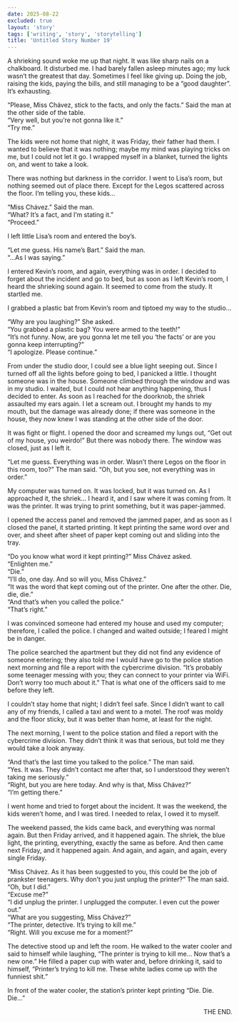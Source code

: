 ```yaml
---
date: 2025-08-22
excluded: true
layout: 'story'
tags: ['writing', 'story', 'storytelling']
title: 'Untitled Story Number 19'
---
```


A shrieking sound woke me up that night. It was like sharp nails on a chalkboard. It disturbed me. I had barely fallen asleep minutes ago; my luck wasn’t the greatest that day. Sometimes I feel like giving up. Doing the job, raising the kids, paying the bills, and still managing to be a “good daughter”. It’s exhausting.

“Please, Miss Chávez, stick to the facts, and only the facts.” Said the man at the other side of the table.  
“Very well, but you’re not gonna like it.”  
“Try me.”  

The kids were not home that night, it was Friday, their father had them. I wanted to believe that it was nothing; maybe my mind was playing tricks on me, but I could not let it go. I wrapped myself in a blanket, turned the lights on, and went to take a look.

There was nothing but darkness in the corridor. I went to Lisa’s room, but nothing seemed out of place there. Except for the Legos scattered across the floor. I’m telling you, these kids…

“Miss Chávez.” Said the man.  
“What? It’s a fact, and I’m stating it.”  
“Proceed.”  

I left little Lisa’s room and entered the boy’s.

“Let me guess. His name’s Bart.” Said the man.  
“…As I was saying.”  

I entered Kevin’s room, and again, everything was in order. I decided to forget about the incident and go to bed, but as soon as I left Kevin’s room, I heard the shrieking sound again. It seemed to come from the study. It startled me.

I grabbed a plastic bat from Kevin’s room and tiptoed my way to the studio…

“Why are you laughing?” She asked.  
“You grabbed a plastic bag? You were armed to the teeth!”  
“It’s not funny. Now, are you gonna let me tell you ‘the facts’ or are you gonna keep interrupting?”  
“I apologize. Please continue.”  

From under the studio door, I could see a blue light seeping out. Since I turned off all the lights before going to bed, I panicked a little. I thought someone was in the house. Someone climbed through the window and was in my studio. I waited, but I could not hear anything happening, thus I decided to enter. As soon as I reached for the doorknob, the shriek assaulted my ears again. I let a scream out. I brought my hands to my mouth, but the damage was already done; if there was someone in the house, they now knew I was standing at the other side of the door.

It was fight or flight. I opened the door and screamed my lungs out, “Get out of my house, you weirdo!” But there was nobody there. The window was closed, just as I left it.

“Let me guess. Everything was in order. Wasn’t there Legos on the floor in this room, too?” The man said.
“Oh, but you see, not everything was in order.”

My computer was turned on. It was locked, but it was turned on. As I approached it, the shriek… I heard it, and I saw where it was coming from. It was the printer. It was trying to print something, but it was paper-jammed.

I opened the access panel and removed the jammed paper, and as soon as I closed the panel, it started printing. It kept printing the same word over and over, and sheet after sheet of paper kept coming out and sliding into the tray.

“Do you know what word it kept printing?” Miss Chávez asked.  
“Enlighten me.”  
“Die.”  
“I’ll do, one day. And so will you, Miss Chávez.”  
“It was the word that kept coming out of the printer. One after the other. Die, die, die.”  
“And that’s when you called the police.”  
“That’s right.”  

I was convinced someone had entered my house and used my computer; therefore, I called the police. I changed and waited outside; I feared I might be in danger.

The police searched the apartment but they did not find any evidence of someone entering; they also told me I would have go to the police station next morning and file a report with the cybercrime division. “It’s probably some teenager messing with you; they can connect to your printer via WiFi. Don’t worry too much about it.” That is what one of the officers said to me before they left.

I couldn’t stay home that night; I didn’t feel safe. Since I didn’t want to call any of my friends, I called a taxi and went to a motel. The roof was moldy and the floor sticky, but it was better than home, at least for the night.

The next morning, I went to the police station and filed a report with the cybercrime division. They didn’t think it was that serious, but told me they would take a look anyway.

“And that’s the last time you talked to the police.” The man said.  
“Yes. It was. They didn’t contact me after that, so I understood they weren’t taking me seriously.”  
“Right, but you are here today. And why is that, Miss Chávez?”  
“I’m getting there.”  

I went home and tried to forget about the incident. It was the weekend, the kids weren’t home, and I was tired. I needed to relax, I owed it to myself.

The weekend passed, the kids came back, and everything was normal again. But then Friday arrived, and it happened again. The shriek, the blue light, the printing, everything, exactly the same as before. And then came next Friday, and it happened again. And again, and again, and again, every single Friday.

“Miss Chávez. As it has been suggested to you, this could be the job of prankster teenagers. Why don’t you just unplug the printer?” The man said.  
“Oh, but I did.”  
“Excuse me?”  
“I did unplug the printer. I unplugged the computer. I even cut the power out.”  
“What are you suggesting, Miss Chávez?”  
“The printer, detective. It’s trying to kill me.”  
“Right. Will you excuse me for a moment?”  

The detective stood up and left the room. He walked to the water cooler and said to himself while laughing, “The printer is trying to kill me... Now that’s a new one.” He filled a paper cup with water and, before drinking it, said to himself, “Printer’s trying to kill me. These white ladies come up with the funniest shit.”

In front of the water cooler, the station’s printer kept printing “Die. Die. Die…”

<p style="text-align:right">THE END.</p>